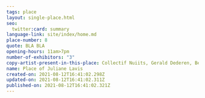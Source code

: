 ```yaml
---
tags: place
layout: single-place.html
seo:
  twitter:card: summary
language-link: site/index/home.md
place-number: 8
quote: BLA BLA
opening-hours: 11am>7pm
number-of-exhibitors: "3"
copy-artist-present-in-this-place: Collectif Nuiits, Gerald Dederen, Bernard Declercq
name: Place of Juliane Lavis
created-on: 2021-08-12T16:41:02.298Z
updated-on: 2021-08-12T16:41:02.311Z
published-on: 2021-08-12T16:41:02.321Z
---
```

